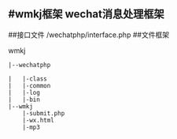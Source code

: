 #wmkj框架
wechat消息处理框架
---------
##接口文件
	/wechatphp/interface.php
##文件框架

wmkj

    |--wechatphp
    
    |	|-class
    |	|-common
    |   |-log
    |   |-bin
    |--wmkj
        |-submit.php
        |-wx.html
        |-mp3
